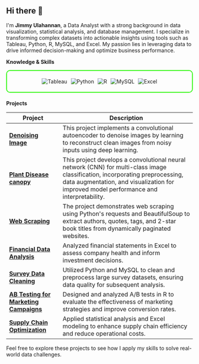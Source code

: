 ## Hi there 👋


I'm **Jimmy Ulahannan**, a Data Analyst with a strong background in data visualization, statistical analysis, and database management. I specialize in transforming complex datasets into actionable insights using tools such as Tableau, Python, R, MySQL, and Excel. My passion lies in leveraging data to drive informed decision-making and optimize business performance.

**Knowledge & Skills**

<div style="border: 2px solid #22F700; border-radius: 10px; padding: 20px; margin-bottom: 20px;">
  <div align="left" style="display: flex; flex-wrap: wrap; justify-content: center; gap: 10px;">
    <img src="https://img.shields.io/badge/Tableau-E97627?style=for-the-badge&logo=tableau&logoColor=white" alt="Tableau" />
    <img src="https://img.shields.io/badge/Python-3776AB?style=for-the-badge&logo=python&logoColor=white" alt="Python" />
    <img src="https://img.shields.io/badge/R-276DC3?style=for-the-badge&logo=r&logoColor=white" alt="R" />
    <img src="https://img.shields.io/badge/MySQL-4479A1?style=for-the-badge&logo=mysql&logoColor=white" alt="MySQL" />
    <img src="https://img.shields.io/badge/Excel-217346?style=for-the-badge&logo=microsoft-excel&logoColor=white" alt="Excel" />
  </div>
</div>

**Projects**

| **Project** | **Description** |
|-------------|-----------------|
| **[Denoising Image](https://github.com/JIMMYULAHANNAN/Denoising-Image/blob/main/CNN%20Model%20Image%20denoising%20.ipynb)** | This project implements a convolutional autoencoder to denoise images by learning to reconstruct clean images from noisy inputs using deep learning. |
| **[Plant Disease canopy](https://github.com/JIMMYULAHANNAN/plant_canopy/blob/main/README.md)** | This project develops a convolutional neural network (CNN) for multi-class image classification, incorporating preprocessing, data augmentation, and visualization for improved model performance and interpretability. |
| **[Web Scraping](https://github.com/JIMMYULAHANNAN/Web_Scraping/blob/main/README.md)** | The project demonstrates web scraping using Python's requests and BeautifulSoup to extract authors, quotes, tags, and 2-star book titles from dynamically paginated websites. |
| **[Financial Data Analysis](https://github.com/)** | Analyzed financial statements in Excel to assess company health and inform investment decisions. |
| **[Survey Data Cleaning](https://github.com/)** | Utilized Python and MySQL to clean and preprocess large survey datasets, ensuring data quality for subsequent analysis. |
| **[AB Testing for Marketing Campaigns](https://github.com/)** | Designed and analyzed A/B tests in R to evaluate the effectiveness of marketing strategies and improve conversion rates. |
| **[Supply Chain Optimization](https://github.com/)** | Applied statistical analysis and Excel modeling to enhance supply chain efficiency and reduce operational costs. |

Feel free to explore these projects to see how I apply my skills to solve real-world data challenges. 
